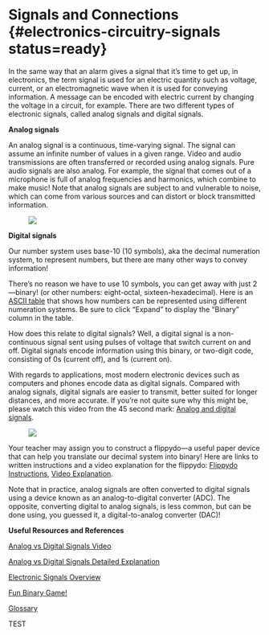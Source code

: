 # Signals and Connections {#electronics-circuitry-signals status=ready}

In the same way that an alarm gives a signal that it’s time to get up, in electronics, the term signal is used for an electric quantity such as voltage, current, or an electromagnetic wave when it is used for conveying information. A message can be encoded with electric current by changing the voltage in a circuit, for example. There are two different types of electronic signals, called analog signals and digital signals. 

__Analog signals__

An analog signal is a continuous, time-varying signal. The signal can assume an infinite number of values in a given range. 
Video and audio transmissions are often transferred or recorded using analog signals. Pure audio signals are also analog. For example, the signal that comes out of a microphone is full of analog frequencies and harmonics, which combine to make music! Note that analog signals are subject to and vulnerable to noise, which can come from various sources and can distort or block transmitted information.

<figure>
    <img style=‘width:35em’ 
src=“circuit_image_folder/analog_signals.png”/>
</figure>

__Digital signals__

Our number system uses base-10 (10 symbols), aka the decimal numeration system, to represent numbers, but there are many other ways to convey information!

There’s no reason we have to use 10 symbols, you can get away with just 2—binary! (or other numbers: eight-octal, sixteen-hexadecimal). Here is an [ASCII table](https://www.rapidtables.com/code/text/ascii-table.html) that shows how numbers can be represented using different numeration systems. Be sure to click “Expand” to display the “Binary” column in the table. 

How does this relate to digital signals? Well, a digital signal is a non-continuous signal sent using pulses of voltage that switch current on and off. Digital signals encode information using this binary, or two-digit code, consisting of 0s (current off), and 1s (current on). 
	
With regards to applications, most modern electronic devices such as computers and phones encode data as digital signals. Compared with analog signals, digital signals are easier to transmit, better suited for longer distances, and more accurate. If you’re not quite sure why this might be, please watch this video from the 45 second mark: [Analog and digital signals](https://www.youtube.com/watch?v=XCu6L4kQF3k).

<figure>
    <img style=‘width:35em’ 
src=“circuit_image_folder/digital_signals.png”/>
</figure>

Your teacher may assign you to construct a flippydo—a useful paper device that can help you translate our decimal system into binary! Here are links to written instructions and a video explanation for the flippydo: [Flippydo Instructions](https://docs.google.com/document/d/1QnD9khmPUz1az3ZLc5L8vavR6lU0uScspotRhORnHxE/edit), [Video Explanation](https://www.youtube.com/watch?v=wDWj1a4BZjQ).

Note that in practice, analog signals are often converted to digital signals using a device known as an analog-to-digital converter (ADC). The opposite, converting digital to analog signals, is less common, but can be done using, you guessed it, a digital-to-analog converter (DAC)!

**Useful Resources and References**

[Analog vs Digital Signals Video](https://www.youtube.com/watch?v=hdtc9_cdfTY)

[Analog vs Digital Signals Detailed Explanation](https://learn.sparkfun.com/tutorials/analog-vs-digital/all)

[Electronic Signals Overview](https://flexbooks.ck12.org/cbook/ck-12-middle-school-physical-science-flexbook-2.0/section/20.15/primary/lesson/electronic-signal-ms-ps)

[Fun Binary Game!]([https://games.penjee.com/binary-bonanza/](https://games.penjee.com/binary-bonanza/))

[Glossary](https://docs.google.com/document/d/1LJzESfH8VnLDAitNTwwa-iDZs-zY-KM2v1EuWFoLz6A/edit?usp=sharing)

TEST
